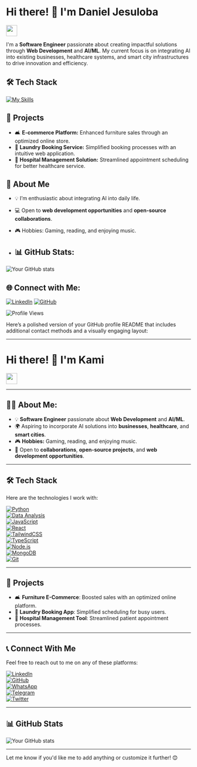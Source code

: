 # Hi there! 👋 I'm Daniel Jesuloba
<img src="https://media.giphy.com/media/hvRJCLFzcasrR4ia7z/giphy.gif" width="30px">


I'm a **Software Engineer** passionate about creating impactful solutions through **Web Development** and **AI/ML**. My current focus is on integrating AI into existing businesses, healthcare systems, and smart city infrastructures to drive innovation and efficiency.

## 🛠️ Tech Stack
[![My Skills](https://skillicons.dev/icons?i=python,js,react,tailwind,nodejs,mongodb,git)](https://skillicons.dev)

## 🚀 Projects
- 🛋️ **E-commerce Platform:** Enhanced furniture sales through an optimized online store.
- 🧺 **Laundry Booking Service:** Simplified booking processes with an intuitive web application.
- 🏥 **Hospital Management Solution:** Streamlined appointment scheduling for better healthcare service.

## 🌱 About Me
- 💡 I’m enthusiastic about integrating AI into daily life.
- 💻 Open to **web development opportunities** and **open-source collaborations**.
- 🎮 Hobbies: Gaming, reading, and enjoying music.

- ## 📊 GitHub Stats:
![Your GitHub stats](https://github-readme-stats.vercel.app/api?username=your-username&theme=dark&show_icons=true)


## 🌐 Connect with Me:
[![LinkedIn](https://img.shields.io/badge/LinkedIn-blue?style=for-the-badge&logo=linkedin&logoColor=white)](https://www.linkedin.com/in/your-profile)
[![GitHub](https://img.shields.io/badge/GitHub-black?style=for-the-badge&logo=github&logoColor=white)](https://github.com/your-username)

![Profile Views](https://komarev.com/ghpvc/?username=your-username&color=blue)





Here’s a polished version of your GitHub profile README that includes additional contact methods and a visually engaging layout:

---

# Hi there! 👋 I'm Kami  
<img src="https://media.giphy.com/media/hvRJCLFzcasrR4ia7z/giphy.gif" width="30px">

---

## 👨‍💻 About Me:
- 💡 **Software Engineer** passionate about **Web Development** and **AI/ML**.  
- 🌍 Aspiring to incorporate AI solutions into **businesses**, **healthcare**, and **smart cities**.  
- 🎮 **Hobbies:** Gaming, reading, and enjoying music.  
- 🌱 Open to **collaborations**, **open-source projects**, and **web development opportunities**.

---

## 🛠️ Tech Stack  
Here are the technologies I work with:

[![Python](https://skillicons.dev/icons?i=python)](https://skillicons.dev)  
[![Data Analysis](https://img.shields.io/badge/Data%20Analysis-blue?style=flat&logo=python&logoColor=white)](#)  
[![JavaScript](https://skillicons.dev/icons?i=js)](https://skillicons.dev)  
[![React](https://skillicons.dev/icons?i=react)](https://skillicons.dev)  
[![TailwindCSS](https://skillicons.dev/icons?i=tailwind)](https://skillicons.dev)  
[![TypeScript](https://skillicons.dev/icons?i=typescript)](https://skillicons.dev)  
[![Node.js](https://skillicons.dev/icons?i=nodejs)](https://skillicons.dev)  
[![MongoDB](https://skillicons.dev/icons?i=mongodb)](https://skillicons.dev)  
[![Git](https://skillicons.dev/icons?i=git)](https://skillicons.dev)

---

## 🚀 Projects
- 🛋️ **Furniture E-Commerce**: Boosted sales with an optimized online platform.  
- 🧺 **Laundry Booking App**: Simplified scheduling for busy users.  
- 🏥 **Hospital Management Tool**: Streamlined patient appointment processes.

---

## 📞 Connect With Me  
Feel free to reach out to me on any of these platforms:

[![LinkedIn](https://img.shields.io/badge/LinkedIn-blue?style=for-the-badge&logo=linkedin&logoColor=white)](https://www.linkedin.com/in/your-profile)  
[![GitHub](https://img.shields.io/badge/GitHub-black?style=for-the-badge&logo=github&logoColor=white)](https://github.com/your-username)  
[![WhatsApp](https://img.shields.io/badge/WhatsApp-green?style=for-the-badge&logo=whatsapp&logoColor=white)](https://wa.me/yourphonenumber)  
[![Telegram](https://img.shields.io/badge/Telegram-blue?style=for-the-badge&logo=telegram&logoColor=white)](https://t.me/yourusername)  
[![Twitter](https://img.shields.io/badge/Twitter-skyblue?style=for-the-badge&logo=twitter&logoColor=white)](https://x.com/yourusername)

---

## 📊 GitHub Stats  
![Your GitHub stats](https://github-readme-stats.vercel.app/api?username=your-username&theme=dark&show_icons=true)

---

Let me know if you'd like me to add anything or customize it further! 😊

